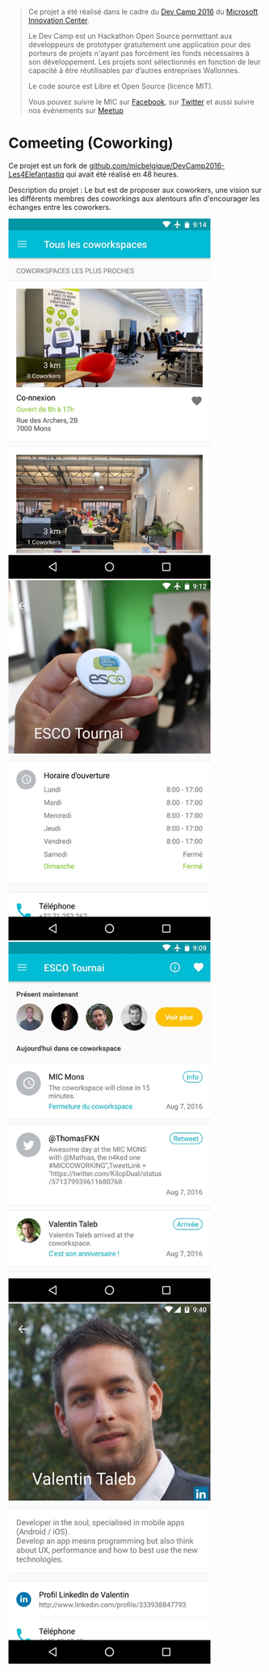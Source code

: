 > Ce projet a été réalisé dans le cadre du [Dev Camp 2016](http://www.mic-belgique.be/devcamp) du [Microsoft Innovation Center](http://www.mic-belgique.be/).
>
> Le Dev Camp est un Hackathon Open Source permettant aux développeurs de prototyper gratuitement une application pour des porteurs de projets n'ayant pas forcément les fonds nécessaires à son développement.
> Les projets sont sélectionnés en fonction de leur capacité à être réutilisables par d’autres entreprises Wallonnes.
>
> Le code source est Libre et Open Source (licence MIT).
>
> Vous pouvez suivre le MIC sur [Facebook](https://www.facebook.com/micbelgique), sur [Twitter](https://twitter.com/micbelgique) et aussi suivre nos événements sur [Meetup](www.meetup.com/micbelgique/)

# Comeeting (Coworking)

Ce projet est un fork de [github.com/micbelgique/DevCamp2016-Les4Elefantastiq](https://github.com/micbelgique/DevCamp2016-Les4Elefantastiq) qui avait été réalisé en 48 heures.

Description du projet :
Le but est de proposer aux coworkers, une vision sur les différents membres des coworkings aux alentours afin d'encourager les échanges entre les coworkers.

<img src="/Readme/Screenshot_1.jpg" width="400">
<img src="/Readme/Screenshot_2.jpg" width="400">
<img src="/Readme/Screenshot_3.jpg" width="400">
<img src="/Readme/Screenshot_4.jpg" width="400">